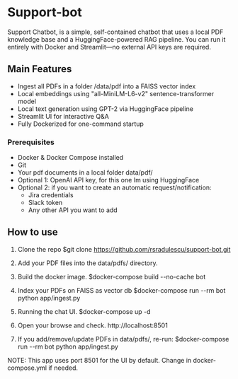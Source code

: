 # Support-bot
Support Chatbot, is a simple, self-contained chatbot that uses a local PDF knowledge base and a HuggingFace-powered RAG pipeline. You can run it entirely with Docker and Streamlit—no external API keys are required.

## Main Features
 - Ingest all PDFs in a folder /data/pdf into a FAISS vector index
 - Local embeddings using "all-MiniLM-L6-v2" sentence-transformer model
 - Local text generation using GPT-2 via HuggingFace pipeline
 - Streamlit UI for interactive Q&A
 - Fully Dockerized for one-command startup

### Prerequisites
- Docker & Docker Compose installed
- Git
- Your pdf documents in a local folder data/pdf/
- Optional 1: OpenAI API key, for this one Im using HuggingFace
- Optional 2: if you want to create an automatic request/notification: 
    - Jira credentials
    - Slack token
    - Any other API you want to add

## How to use

1) Clone the repo
$git clone https://github.com/rsradulescu/support-bot.git  

2) Add your PDF files into the data/pdfs/ directory.

3) Build the docker image.
$docker-compose build --no-cache bot

4) Index your PDFs on FAISS as vector db
$docker-compose run --rm bot python app/ingest.py

5) Running the chat UI.
$docker-compose up -d

6) Open your browse and check.
http://localhost:8501

7) If you add/remove/update PDFs in data/pdfs/, re-run:
$docker-compose run --rm bot python app/ingest.py

NOTE: This app uses port 8501 for the UI by default. Change in docker-compose.yml if needed.